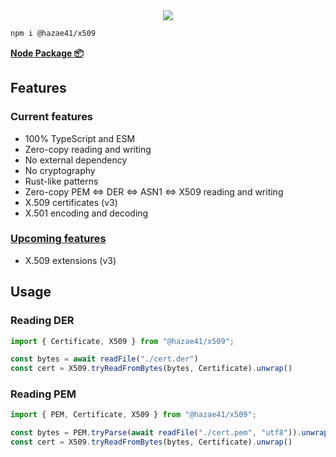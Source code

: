 <div align="center">
<img  src="https://user-images.githubusercontent.com/4405263/219945066-a2adbe64-f75e-4317-bb22-91a8457181fa.png" />
</div>

```bash
npm i @hazae41/x509
```

[**Node Package 📦**](https://www.npmjs.com/package/@hazae41/x509)

## Features

### Current features
- 100% TypeScript and ESM
- Zero-copy reading and writing
- No external dependency
- No cryptography
- Rust-like patterns
- Zero-copy PEM <=> DER <=> ASN1 <=> X509 reading and writing
- X.509 certificates (v3)
- X.501 encoding and decoding

### [Upcoming features](https://github.com/sponsors/hazae41)
- X.509 extensions (v3)

## Usage

### Reading DER

```typescript
import { Certificate, X509 } from "@hazae41/x509";

const bytes = await readFile("./cert.der")
const cert = X509.tryReadFromBytes(bytes, Certificate).unwrap()
```

### Reading PEM

```typescript
import { PEM, Certificate, X509 } from "@hazae41/x509";

const bytes = PEM.tryParse(await readFile("./cert.pem", "utf8")).unwrap()
const cert = X509.tryReadFromBytes(bytes, Certificate).unwrap()
```


